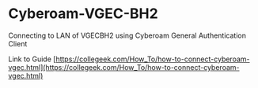 # Cyberoam-VGEC-BH2
Connecting to LAN of VGECBH2 using Cyberoam General Authentication Client

Link to Guide [https://collegeek.com/How_To/how-to-connect-cyberoam-vgec.html](https://collegeek.com/How_To/how-to-connect-cyberoam-vgec.html)
